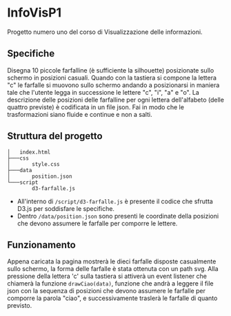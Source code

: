# InfoVisP1
Progetto numero uno del corso di Visualizzazione delle informazioni.

## Specifiche
Disegna 10 piccole farfalline (è sufficiente la silhouette) posizionate sullo schermo in posizioni casuali. Quando con la tastiera si compone la lettera "c" le farfalle si muovono sullo schermo andando a posizionarsi in maniera tale che l'utente legga in successione le lettere "c", "i", "a" e "o". La descrizione delle posizioni delle farfalline per ogni lettera dell'alfabeto (delle quattro previste) è codificata in un file json. Fai in modo che le trasformazioni siano fluide e continue e non a salti.

## Struttura del progetto
```
│   index.html
├───css
│       style.css
├───data
│       position.json
└───script
        d3-farfalle.js
```

* All'interno di `/script/d3-farfalle.js` è presente il codice che sfrutta D3.js per soddisfare le specifiche.
* Dentro `/data/position.json` sono presenti le coordinate della posizioni che devono assumere le farfalle per comporre le lettere.

## Funzionamento
Appena caricata la pagina mostrerà le dieci farfalle disposte casualmente sullo schermo, la forma delle farfalle è stata ottenuta con un path svg. Alla pressione della lettera 'c' sulla tastiera si attiverà un event listener che chiamerà la funzione `drawCiao(data)`, funzione che andrà a leggere il file json con la sequenza di posizioni che devono assumere le farfalle per comporre la parola "ciao", e successivamente traslerà le farfalle di quanto previsto.